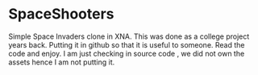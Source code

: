 SpaceShooters
=============

Simple Space Invaders clone in XNA. This was done as a college project years back.  Putting it in github so that it 
is useful to someone. Read the code and enjoy. I am just checking in source code , we did not own the assets hence 
I am not putting it.
